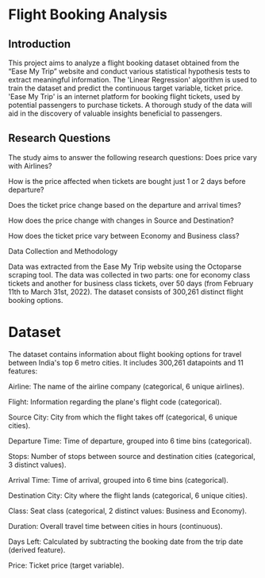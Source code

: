 # Flight Booking Analysis
## Introduction

This project aims to analyze a flight booking dataset obtained from the “Ease My Trip” website and conduct various statistical hypothesis tests to extract meaningful information. The 'Linear Regression' algorithm is used to train the dataset and predict the continuous target variable, ticket price. 'Ease My Trip' is an internet platform for booking flight tickets, used by potential passengers to purchase tickets. A thorough study of the data will aid in the discovery of valuable insights beneficial to passengers.

## Research Questions

The study aims to answer the following research questions:
Does price vary with Airlines?

How is the price affected when tickets are bought just 1 or 2 days before departure?

Does the ticket price change based on the departure and arrival times?

How does the price change with changes in Source and Destination?

How does the ticket price vary between Economy and Business class?

Data Collection and Methodology

Data was extracted from the Ease My Trip website using the Octoparse scraping tool. The data was collected in two parts: one for economy class tickets and another for business class tickets, over 50 days (from February 11th to March 31st, 2022). The dataset consists of 300,261 distinct flight booking options.

# Dataset
The dataset contains information about flight booking options for travel between India's top 6 metro cities. It includes 300,261 datapoints and 11 features:

Airline: The name of the airline company (categorical, 6 unique airlines).

Flight: Information regarding the plane's flight code (categorical).

Source City: City from which the flight takes off (categorical, 6 unique cities).

Departure Time: Time of departure, grouped into 6 time bins (categorical).

Stops: Number of stops between source and destination cities (categorical, 3 distinct values).

Arrival Time: Time of arrival, grouped into 6 time bins (categorical).

Destination City: City where the flight lands (categorical, 6 unique cities).

Class: Seat class (categorical, 2 distinct values: Business and Economy).

Duration: Overall travel time between cities in hours (continuous).

Days Left: Calculated by subtracting the booking date from the trip date (derived feature).

Price: Ticket price (target variable).
